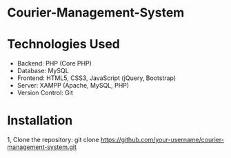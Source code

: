 # Courier-Management-System
# Technologies Used
* Backend: PHP (Core PHP)
* Database: MySQL
* Frontend: HTML5, CSS3, JavaScript (jQuery, Bootstrap)
* Server: XAMPP (Apache, MySQL, PHP)
* Version Control: Git
# Installation
1, Clone the repository:
git clone https://github.com/your-username/courier-management-system.git
